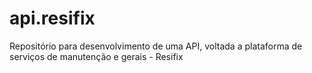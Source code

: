 # api.resifix
Repositório para desenvolvimento de uma API, voltada a plataforma de serviços de manutenção e gerais - Resifix
